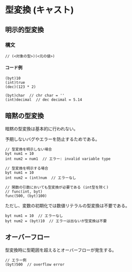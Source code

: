 # 型変換 (キャスト)

## 明示的型変換

### 構文

```
// (<対象の型>)(<元の値>)
```

#### コード例

```
(byt)10
(int)true
(dec)(123 * 2)

(byt)char  // chr char = ''
(int)decimal  // dec decimal = 5.14
```

## 暗黙の型変換

暗黙の型変換は基本的に行われない。

予期しないバグやエラーを防止するためである。

```
// 型変換を明示しない場合
byt num1 = 10
int num2 = num1  // エラー: invalid variable type

// 型変換を明示する場合
byt num1 = 10
int num2 = (int)num  // エラーなし

// 関数の引数においても型変換が必要である (int型を除く)
// func(int, byt)
func(500, (byt)100)
```

ただし、変数の初期化では数値リテラルの型変換は不要である。

```
byt num1 = 10  // エラーなし
byt num2 = (byt)10  // エラーは出ないが型変換は不要
```

## オーバーフロー

型変換時に型範囲を超えるとオーバーフローが発生する。

```
// エラー例
(byt)500  // overflow error
```
